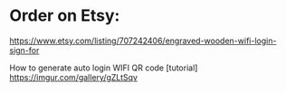  

# Order on Etsy:
https://www.etsy.com/listing/707242406/engraved-wooden-wifi-login-sign-for


How to generate auto login WIFI QR code [tutorial]
https://imgur.com/gallery/gZLtSqv

